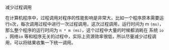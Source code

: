 减少过程调用

在计算机程序中，过程调用对程序的性能影响是非常大，比如一个程序原本需要运行`n`次，每次调用过程中进行一次过程调用，这次过程调用，运行时间为 m `(ms)`，那么整个程序的运行时间为 `n * m (ms)`，这个过程中大量的时候都消耗在 系统 `io` ，网络`io` 等和程序无关的过程中，实际上资源效率很低，所以尽量减少过程调用，可以将结果收集一下统一调用。

